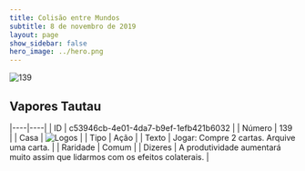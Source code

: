 ```yaml
---
title: Colisão entre Mundos
subtitle: 8 de novembro de 2019
layout: page
show_sidebar: false
hero_image: ../hero.png
---
```


![139](https://cdn.keyforgegame.com/media/card_front/pt/452_139_9V73RP6R38PR_pt.png)

## Vapores Tautau

|----|----|
| ID | c53946cb-4e01-4da7-b9ef-1efb421b6032 |
| Número | 139 |
| Casa | ![Logos](https://archonarcana.com/images/thumb/c/ce/Logos.png/22px-Logos.png "Logos") |
| Tipo | Ação |
| Texto | Jogar: Compre 2 cartas. Arquive uma  carta. |
| Raridade | Comum |
| Dizeres | A produtividade aumentará muito assim que lidarmos com os efeitos colaterais. |
